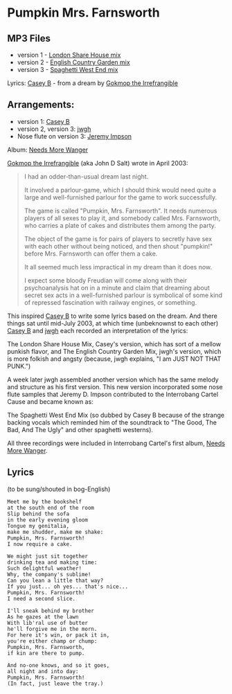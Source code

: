 # Pumpkin Mrs. Farnsworth

## MP3 Files
* version 1 - [London Share House mix](/pumkin-mrs-farnsworth-1)
* version 2 - [English Country Garden mix](/pumkin-mrs-farnsworth-2)
* version 3 - [Spaghetti West End mix](/pumkin-mrs-farnsworth-3)

Lyrics: [Casey B](/casey-b) - from a dream by [Gokmop the Irrefrangible](/gokmop-the-irrefrangible)

## Arrangements:
* version 1: [Casey B](/casey-b)
* version 2, version 3: [jwgh](/jwgh)
* Nose flute on version 3: [Jeremy Impson](/jeremy-impson)

Album: [Needs More Wanger](/needs-more-wanger)

[Gokmop the Irrefrangible](/gokmop-the-irrefrangible) (aka John D Salt) wrote in April 2003:

> I had an odder-than-usual dream last night. 
>
> It involved a parlour-game, which I should think would need quite a large and well-furnished parlour for the game to work successfully. 
>
> The game is called "Pumpkin, Mrs. Farnsworth". It needs numerous players of all sexes to play it, and somebody called Mrs. Farnsworth, who carries a plate of cakes and distributes them among the party. 
>
>The object of the game is for pairs of players to secretly have sex with each other without being noticed, and then shout "pumpkin!" before Mrs. Farnsworth can offer them a cake. 
>
> It all seemed much less impractical in my dream than it does now. 
>
> I expect some bloody Freudian will come along with their psychoanalysis hat on in a minute and claim that dreaming about secret sex acts in a well-furnished parlour is symbolical of some kind of repressed fascination with railway engines, or something. 

This inspired [Casey B](/casey-b) to write some lyrics based on the dream. And there things sat until mid-July 2003, at which time (unbeknownst to each other) [Casey B](/casey-b) and [jwgh](/jwgh) each recorded an interpretation of the lyrics:

The London Share House Mix, Casey's version, which has sort of a mellow punkish flavor, and The English Country Garden Mix, jwgh's version, which is more folkish and angsty (because, jwgh explains, "I am JUST NOT THAT PUNK.") 

A week later jwgh assembled another version which has the same melody and structure as his first version. This new version incorporated some nose flute samples that Jeremy D. Impson contributed to the Interrobang Cartel Cause and became known as:

The Spaghetti West End Mix (so dubbed by Casey B because of the strange backing vocals which reminded him of the soundtrack to "The Good, The Bad, And The Ugly" and other spaghetti westerns). 

All three recordings were included in Interrobang Cartel's first album, [Needs More Wanger](/needs-more-wanger).


## Lyrics

(to be sung/shouted in bog-English) 

    Meet me by the bookshelf
    at the south end of the room
    Slip behind the sofa
    in the early evening gloom
    Tongue my genitalia,
    make me shudder, make me shake:
    Pumpkin, Mrs. Farnsworth!
    I now require a cake. 

    We might just sit together
    drinking tea and making time:
    Such delightful weather!
    Why, the company's sublime!
    Can you lean a little that way?
    If you just... oh yes... that's nice...
    Pumpkin, Mrs. Farnsworth!
    I need a second slice. 

    I'll sneak behind my brother
    As he gazes at the lawn
    With lib'ral use of butter
    he'll forgive me in the morn.
    For here it's win, or pack it in,
    you're either champ or chump:
    Pumpkin, Mrs. Farnsworth,
    if kin are there to pump. 

    And no-one knows, and so it goes,
    all night and into day:
    Pumpkin, Mrs. Farnsworth!
    (In fact, just leave the tray.) 